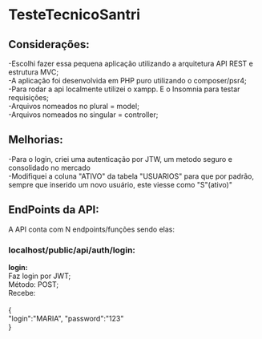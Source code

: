 # TesteTecnicoSantri

## Considerações:

-Escolhi fazer essa pequena aplicação utilizando a arquitetura API REST e estrutura MVC;<br/>
-A aplicação foi desenvolvida em PHP puro utilizando o composer/psr4;<br/>
-Para rodar a api localmente utilizei o xampp. E o Insomnia para testar requisições;<br />
-Arquivos nomeados no plural = model;<br/>
-Arquivos nomeados no singular = controller;<br/>


## Melhorias:

-Para o login, criei uma autenticação por JTW, um metodo seguro e consolidado no mercado</br>
-Modifiquei a coluna "ATIVO" da tabela "USUARIOS" para que por padrão, sempre que inserido um novo usuário, este viesse como "S"(ativo)"<br/>


## EndPoints da API:

A API conta com N endpoints/funções sendo elas:

### localhost/public/api/auth/login:

**login:** <br/>
Faz login por JWT;<br/>
Método: POST;<br/>
Recebe:<br/><br/>
{<br/>
	"login":"MARIA",
	"password":"123"
<br/>}


